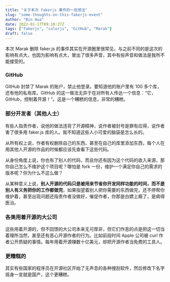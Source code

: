 ```yaml
---
title: "关于本次 fakerjs 事件的一些想法"
slug: "some-thoughts-on-this-fakerjs-event"
author: "Bin Hua"
date: 2022-01-17T09:10:27Z
tags: ["fakerjs", "colorjs", "GitHub", "Marak"]
draft: false
---
```


本次 Marak 删除 faker.js 的事件其实在开源圈里很常见，与之前不同的是这次的影响有点大，也因为影响有点大，冒出了很多声音，其中有些声音和做法是我所不能接受的。

### GitHub

GitHub 封禁了 Marak 的账户，禁止他登录。要知道他的账户里有 100 多个库，还有他的私有库。GitHub 的这一做法无异于在对所有人传达一个信息：“它，GitHub，控制着开源！”。这是一个糟糕的信息，非常的糟糕。

### 部分开发者（其他人士）

有些人指责作者，说他的做法违背了开源精神，说作者被封号是罪有应得，说作者害了很多用 faker.js 库的人。我不知道这些人小可爱的脑袋是怎么长的。

从所有权上说，作者有权删除自己的东西，甚至在自己的库里添加东西，每个人在用其他人开源的作品的时候都应该先查看下这些代码。

从身份角度上说，你也有了别人的代码，而且你还有因为这个代码的收入来源，那你自己怎么不维护这个项目呢？哪怕是 fork 一份，维护一个满足你自己的需求的版本呢？你为什么不这么做？

从某种意义上说，**别人开源的代码只是被用来节省你开发同样功能的时间，而不是别人有义务把你的工作都做完**，如果指望着别人把你需要的东西做完，还不停帮你维护着，甚至出现问题还指责作者没做好，催促作者，你那是白嫖上瘾了，是病得医治。

### 各类用着开源的大公司

这些用着开源的，但不回馈的大公司本来无可厚非，但它们作恶的点是把这一切当着理所当然，甚至还有恶心开源作者的行为。比如前段时间 Apple 公司被 curl 作者公开质疑的事情。每年用着开源赚数十亿美元，却把开源作者当免费的工具人。

### 更糟糕的

其实有些国家的程序员在开源社区开始了无声息的各种搜刮软件，然后修改下名字摇身一变就是国产，这个更糟糕。

